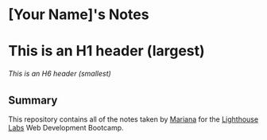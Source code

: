 # [Your Name]'s Notes
# This is an H1 header (largest)
###### This is an H6 header (smallest)
## Summary

This repository contains all of the notes taken by [Mariana](https://github.com/marianahorvat) for the [Lighthouse Labs](https://lighthouselabs.ca/) Web Development Bootcamp.


